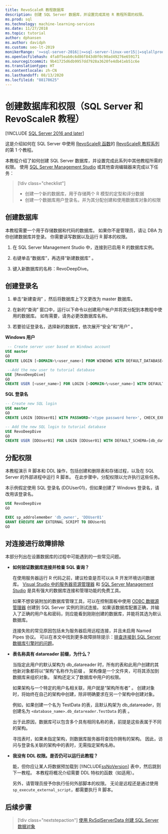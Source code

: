 ```yaml
---
title: RevoScaleR 教程数据库
description: 创建 SQL Server 数据库，并设置完成其他 R 教程所需的权限。
ms.prod: sql
ms.technology: machine-learning-services
ms.date: 11/27/2018
ms.topic: tutorial
author: dphansen
ms.author: davidph
ms.custom: seo-lt-2019
monikerRange: '>=sql-server-2016||>=sql-server-linux-ver15||=sqlallproducts-allversions'
ms.openlocfilehash: 4fa8f5eab0c6d86f843d0f0c90ad49276e659171
ms.sourcegitcommit: 9b41725d6db9957dd7928a3620fe4db41eb51c6e
ms.translationtype: HT
ms.contentlocale: zh-CN
ms.lasthandoff: 08/13/2020
ms.locfileid: "88178625"
---
```

# <a name="create-a-database-and-permissions-sql-server-and-revoscaler-tutorial"></a>创建数据库和权限（SQL Server 和 RevoScaleR 教程）
[!INCLUDE [SQL Server 2016 and later](../../includes/applies-to-version/sqlserver2016.md)]

这是介绍如何在 SQL Server 中使用 [RevoScaleR 函数](https://docs.microsoft.com/machine-learning-server/r-reference/revoscaler/revoscaler)的 [RevoScaleR 教程系列](deepdive-data-science-deep-dive-using-the-revoscaler-packages.md)的第 1 个教程。

本教程介绍了如何创建 SQL Server 数据库，并设置完成此系列中其他教程所需的权限。 使用 [SQL Server Management Studio](https://docs.microsoft.com/sql/ssms/download-sql-server-management-studio-ssms) 或其他查询编辑器来完成以下任务：

> [!div class="checklist"]
> * 创建一个新的数据库，用于存储两个 R 模型的定型和评分数据
> * 创建一个数据库用户登录名，并为其分配创建和使用数据库对象的权限
  
## <a name="create-the-database"></a>创建数据库

本教程需要一个用于存储数据和代码的数据库。 如果你不是管理员，请让 DBA 为你创建数据库并登录。 你需要读写数据以及运行 R 脚本的权限。

1. 在 SQL Server Management Studio 中，连接到已启用 R 的数据库实例。

2. 右键单击“数据库”，再选择“新建数据库”   。
  
2. 键入新数据库的名称：RevoDeepDive。
  
## <a name="create-a-login"></a>创建登录名
  
1. 单击“新建查询”  ，然后将数据库上下文更改为 master 数据库。
  
2. 在新的“查询”  窗口中，运行以下命令以创建用户帐户并将其分配到本教程中使用的数据库。 如有需要，请务必更改数据库名称。

3. 若要验证登录名，选择新的数据库，依次展开“安全”和“用户”   。
  
**Windows 用户**
  
```sql
 -- Create server user based on Windows account
USE master
GO
CREATE LOGIN [<DOMAIN>\<user_name>] FROM WINDOWS WITH DEFAULT_DATABASE=[RevoDeepDive]

 --Add the new user to tutorial database
USE [RevoDeepDive]
GO
CREATE USER [<user_name>] FOR LOGIN [<DOMAIN>\<user_name>] WITH DEFAULT_SCHEMA=[db_datareader]
```

**SQL 登录名**

```sql
-- Create new SQL login
USE master
GO
CREATE LOGIN [DDUser01] WITH PASSWORD='<type password here>', CHECK_EXPIRATION=OFF, CHECK_POLICY=OFF;

-- Add the new SQL login to tutorial database
USE RevoDeepDive
GO
CREATE USER [DDUser01] FOR LOGIN [DDUser01] WITH DEFAULT_SCHEMA=[db_datareader]
```

## <a name="assign-permissions"></a>分配权限

本教程演示 R 脚本和 DDL 操作，包括创建和删除表和存储过程，以及在 SQL Server 的外部进程中运行 R 脚本。 在此步骤中，分配权限以允许执行这些任务。

本示例假定使用 SQL 登录名 (DDUser01)，但如果创建了 Windows 登录名，请改用该登录名。

```sql
USE RevoDeepDive
GO

EXEC sp_addrolemember 'db_owner', 'DDUser01'
GRANT EXECUTE ANY EXTERNAL SCRIPT TO DDUser01
GO
```

## <a name="troubleshoot-connections"></a>对连接进行故障排除

本部分列出在设置数据库的过程中可能遇到的一些常见问题。

- **如何验证数据库连接并检查 SQL 查询？**
  
    在使用服务器运行 R 代码之前，建议检查是否可以从 R 开发环境访问数据库。 [Visual Studio 中的服务器资源管理器](https://docs.microsoft.com/previous-versions/x603htbk(v=vs.140)) 和 [SQL Server Management Studio](../../ssms/download-sql-server-management-studio-ssms.md) 是具有强大的数据库连接和管理功能的免费工具。
  
    如果不想安装附加的数据库管理工具，可以在控制面板中使用 [ODBC 数据源管理器](https://docs.microsoft.com/sql/odbc/admin/odbc-data-source-administrator?view=sql-server-2017) 创建到 SQL Server 实例的测试连接。 如果该数据库配置正确，并输入了正确的用户名和密码，则应能看到刚刚创建的数据库，并能将其选为默认数据库。
  
    连接失败的常见原因包括未为服务器启用远程连接，并且未启用 Named Pipes 协议。 可以在本文中找到更多故障排除提示：[排查连接到 SQL Server 数据库引擎时的问题](https://docs.microsoft.com/sql/database-engine/configure-windows/troubleshoot-connecting-to-the-sql-server-database-engine)。
  
- **表名称具有 datareader 前缀，为什么？**
  
    当指定此用户的默认架构为 db_datareader 时，所有的表和此用户创建的其他新对象都将以“架构”名称作为前缀   。 架构像是一个文件夹，可将其添加到数据库来组织对象。 架构还定义了数据库中用户的权限。
  
    如果架构与一个特定的用户名相关联，用户就是“架构所有者”  。 创建对象时，将始终在自己的架构中创建，除非明确要求在另一个架构中创建对象。
  
    例如，如果创建一个名为 TestData 的表，且默认构架为 db_datareader，则创建名为 `<database_name>.db_datareader.TestData` 的表   。
  
    出于此原因，数据库可以包含多个具有相同名称的表，前提是这些表属于不同的架构。
   
    寻找表时，如果未指定架构，则数据库服务器将查找你拥有的架构。 因此，访问与登录名关联的架构中的表时，无需指定架构名称。
  
- **我没有 DDL 权限。是否仍可以运行此教程？**
  
    能，但你应让某人将数据预加载到 [!INCLUDE[ssNoVersion](../../includes/ssnoversion-md.md)] 表中，然后跳到下一教程。 本教程将概况介绍需要 DDL 特权的函数（如适用）。

    另外，请管理员授予你执行任何外部脚本的权限。 无论是远程还是通过使用 `sp_execute_external_script`，都需要执行 R 脚本。

## <a name="next-steps"></a>后续步骤

> [!div class="nextstepaction"]
> [使用 RxSqlServerData 创建 SQL Server 数据对象](../../machine-learning/tutorials/deepdive-create-sql-server-data-objects-using-rxsqlserverdata.md)
